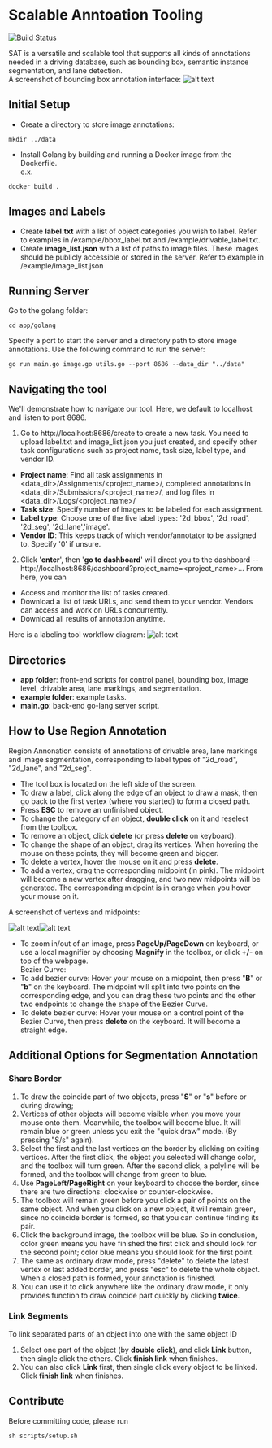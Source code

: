 # Scalable Anntoation Tooling

[![Build Status](https://travis-ci.com/ucbdrive/sat.svg?token=9QKS6inVmkjyhrWUHjqT)](https://travis-ci.com/ucbdrive/sat)

SAT is a versatile and scalable tool that supports all kinds of annotations needed in a driving database, such as bounding box, semantic instance segmentation, and lane detection.  
A screenshot of bounding box annotation interface:
![alt text](/example/bbox_tool.jpg)

## Initial Setup ##
* Create a directory to store image annotations: 
```
mkdir ../data
```
* Install Golang by building and running a Docker image from the 
Dockerfile.  
e.x.
```
docker build .
```

## Images and Labels ##
* Create **label.txt** with a list of object categories you wish to label. 
Refer to examples in /example/bbox_label.txt and /example/drivable_label.txt. 
* Create **image_list.json** with a list of paths to image files. These images 
should be publicly accessible or stored in the server. Refer to example in
/example/image_list.json

## Running Server ##
Go to the golang folder:  
```
cd app/golang
```
Specify a port to start the server and a directory path to store 
image annotations. Use the following command to run the server:
```
go run main.go image.go utils.go --port 8686 --data_dir "../data"
```

## Navigating the tool ##
We'll demonstrate how to navigate our tool. Here, we default to localhost and 
listen to port 8686.

1. Go to http://localhost:8686/create to create a new task. You need to 
upload label.txt and image_list.json you just created, and specify other 
task configurations such as project name, task size, label type, and vendor ID. 
* **Project name**: Find all task assignments in 
<data_dir>/Assignments/<project_name>/, completed annotations in  
<data_dir>/Submissions/<project_name>/, and log files in 
<data_dir>/Logs/<project_name>/
* **Task size**: Specify number of images to be labeled for each assignment.
* **Label type**: Choose one of the five label types: '2d_bbox', '2d_road', '2d_seg', '2d_lane','image'.
* **Vendor ID**: This keeps track of which vendor/annotator to be assigned to. 
Specify '0' if unsure.

2. Click '**enter**', then '**go to dashboard**' will direct you to the dashboard --
http://localhost:8686/dashboard?project_name=<project_name>... From here, you can 
* Access and monitor the list of tasks created. 
* Download a list of task URLs, and send them to your vendor. Vendors can access and work on URLs concurrently. 
* Download all results of annotation anytime.

Here is a labeling tool workflow diagram:
![alt text](/example/workflow.jpg) 

## Directories ##
* **app folder**: front-end scripts for control panel, bounding box, image level, drivable area, lane markings, and segmentation.
* **example folder**: example tasks.
* **main.go**: back-end go-lang server script.

## How to Use Region Annotation ##
Region Annonation consists of annotations of drivable area, lane markings and image segmentation, corresponding to label types of "2d_road", "2d_lane", and "2d_seg".
* The tool box is located on the left side of the screen. 
* To draw a label, click along the edge of an object to draw a mask, then go back to the first vertex (where you started) to form a closed path.
* Press **ESC** to remove an unfinished object.
* To change the category of an object, **double click** on it and reselect from the toolbox.
* To remove an object, click **delete** (or press **delete** on keyboard).
* To change the shape of an object, drag its vertices. When hovering the mouse on these points, they will become green and bigger.
* To delete a vertex, hover the mouse on it and press **delete**.
* To add a vertex, drag the corresponding midpoint (in pink). The midpoint will become a new vertex after dragging, and two new midpoints will be generated. The corresponding midpoint is in orange when you hover your mouse on it.


A screenshot of vertexs and midpoints:


![alt text](/example/vertex.png)![alt text](/example/midpoint.png)


* To zoom in/out of an image, press **PageUp/PageDown** on keyboard, or use a local magnifier by choosing **Magnify** in the toolbox, or click **+/-** on top of the webpage.  
Bezier Curve:
* To add bezier curve: Hover your mouse on a midpoint, then press "**B**" or "**b**" on the keyboard. The midpoint will split into two points on the corresponding edge, and you can drag these two points and the other two endpoints to change the shape of the Bezier Curve.
* To delete bezier curve: Hover your mouse on a control point of the Bezier Curve, then press **delete** on the keyboard. It will become a straight edge.


## Additional Options for Segmentation Annotation ##
### Share Border 
1. To draw the coincide part of two objects, press "**S**" or "**s**" before or during drawing;
2. Vertices of other objects will become visible when you move your mouse onto them. Meanwhile, the toolbox will become blue. It will remain blue or green unless you exit the "quick draw" mode. (By pressing "S/s" again).
3. Select the first and the last vertices on the border by clicking on exiting vertices. After the first click, the object you selected will change color, and the toolbox will turn green. After the second click, a polyline will be formed, and the toolbox will change from green to blue. 
4. Use **PageLeft/PageRight** on your keyboard to choose the border, since there are two directions: clockwise or counter-clockwise.
5. The toolbox will remain green before you click a pair of points on the same object. And when you click on a new object, it will remain green, since no coincide border is formed, so that you can continue finding its pair.
6. Click the background image, the toolbox will be blue. So in conclusion, color green means you have finished the first click and should look for the second point; color blue means you should look for the first point.
7. The same as ordinary draw mode, press "delete" to delete the latest vertex or last added border, and press "esc" to delete the whole object. When a closed path is formed, your annotation is finished.
8. You can use it to click anywhere like the ordinary draw mode, it only provides function to draw coincide part quickly by clicking **twice**.
### Link Segments  
To link separated parts of an object into one with the same object ID
1. Select one part of the object (by **double click**), and click **Link** button, then single click the others. Click **finish link** when finishes.
2. You can also click **Link** first, then single click every object to be linked. Click **finish link** when finishes.

## Contribute
Before committing code, please run
```
sh scripts/setup.sh
```

